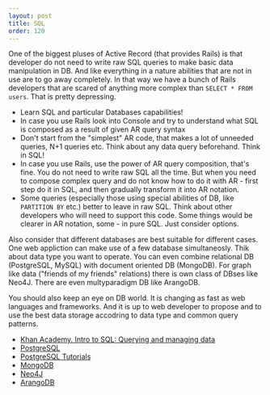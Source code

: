 ```yaml
---
layout: post
title: SQL
order: 120
---
```


One of the biggest pluses of Active Record (that provides Rails) is that developer do not need to write raw SQL queries to make basic data manipulation in DB. And like everything in a nature abilities that are not in use are to go away completely. In that way we have a bunch of Rails developers that are scared of anything more complex than `SELECT * FROM users`. That is pretty depressing.

* Learn SQL and particular Databases capabilities!
* In case you use Rails look into Console and try to understand what SQL is composed as a result of given AR query syntax
* Don't start from the "simplest" AR code, that makes a lot of unneeded queries, N+1 queries etc. Think about any data query beforehand. Think in SQL!
* In case you use Rails, use the power of AR query composition, that's fine. You do not need to write raw SQL all the time. But when you need to compose complex query and do not know how to do it with AR - first step do it in SQL, and then gradually transform it into AR notation.
* Some queries (especially those using special abilities of DB, like `PARTITION BY` etc.) better to leave in raw SQL. Think about other developers who will need to support this code. Some things would be clearer in AR notation, some - in pure SQL. Just consider options.   

Also consider that different databases are best suitable for different cases. One web appliction can make use of a few database simultaneosly. Thik about data type you want to operate. You can even combine relational DB (PostgreSQL, MySQL) with document oriented DB (MongoDB). For graph like data ("friends of my friends" relations) there is own class of DBses like Neo4J. There are even multyparadigm DB like ArangoDB.

You should also keep an eye on DB world. It is changing as fast as web languages and frameworks. And it is up to web developer to propose and to use the best data storage accodring to data type and common query patterns.


* [Khan Academy. Intro to SQL: Querying and managing data](https://www.khanacademy.org/computing/computer-programming/sql)
* [PostgreSQL](http://www.postgresql.org/)
* [PostgreSQL Tutorials](http://www.postgresqltutorial.com/)
* [MongoDB](https://www.mongodb.org/)
* [Neo4J](http://neo4j.com/)
* [ArangoDB](https://www.arangodb.com/)